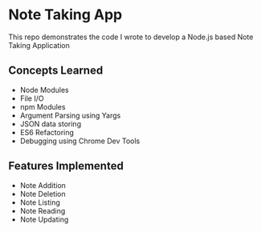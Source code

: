 # Note Taking App

This repo demonstrates the code I wrote to develop a Node.js based Note Taking Application

## Concepts Learned
 - Node Modules
 - File I/O
 - npm Modules
 - Argument Parsing using Yargs
 - JSON data storing
 - ES6 Refactoring
 - Debugging using Chrome Dev Tools


## Features Implemented
 - Note Addition
 - Note Deletion
 - Note Listing
 - Note Reading
 - Note Updating

## 
